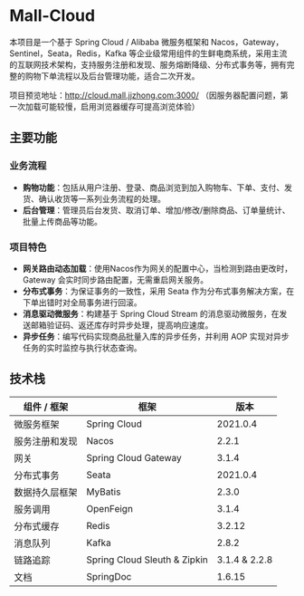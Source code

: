 # Mall-Cloud

本项目是一个基于 Spring Cloud / Alibaba 微服务框架和 Nacos，Gateway，Sentinel，Seata，Redis，Kafka 等企业级常用组件的生鲜电商系统，采用主流的互联网技术架构，支持服务注册和发现、服务熔断降级、分布式事务等，拥有完整的购物下单流程以及后台管理功能，适合二次开发。

项目预览地址：http://cloud.mall.jjzhong.com:3000/ （因服务器配置问题，第一次加载可能较慢，启用浏览器缓存可提高浏览体验）

## 主要功能

### 业务流程

* **购物功能**：包括从用户注册、登录、商品浏览到加入购物车、下单、支付、发货、确认收货等一系列业务流程的处理。
* **后台管理**：管理员后台发货、取消订单、增加/修改/删除商品、订单量统计、批量上传商品等功能。

### 项目特色

* **网关路由动态加载**：使用Nacos作为网关的配置中心，当检测到路由更改时，Gateway 会实时同步路由配置，无需重启网关服务。
* **分布式事务**：为保证事务的一致性，采用 Seata 作为分布式事务解决方案，在下单出错时对全局事务进行回滚。
* **消息驱动微服务**：构建基于 Spring Cloud Stream 的消息驱动微服务，在发送邮箱验证码、返还库存时异步处理，提高响应速度。
* **异步任务**：编写代码实现商品批量入库的异步任务，并利用 AOP 实现对异步任务的实时监控与执行状态查询。

## 技术栈

| 组件 / 框架    | 框架                         | 版本          |
| -------------- | ---------------------------- | ------------- |
| 微服务框架     | Spring Cloud                 | 2021.0.4      |
| 服务注册和发现 | Nacos                        | 2.2.1         |
| 网关           | Spring Cloud Gateway         | 3.1.4         |
| 分布式事务     | Seata                        | 2021.0.4      |
| 数据持久层框架 | MyBatis                      | 2.3.0         |
| 服务调用       | OpenFeign                    | 3.1.4         |
| 分布式缓存     | Redis                        | 3.2.12        |
| 消息队列       | Kafka                        | 2.8.2         |
| 链路追踪       | Spring Cloud Sleuth & Zipkin | 3.1.4 & 2.2.8 |
| 文档           | SpringDoc                    | 1.6.15        |